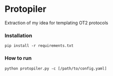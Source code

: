# Protopiler

Extraction of my idea for templating OT2 protocols 

### Installation 
`pip install -r requirements.txt`

### How to run 
`python protopiler.py -c [/path/to/config.yaml]`
